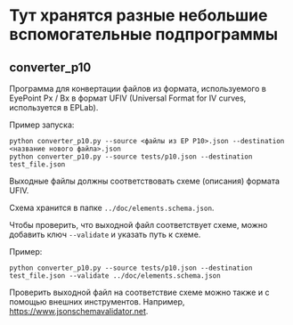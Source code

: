 # Тут хранятся разные небольшие вспомогательные подпрограммы

## converter_p10

Программа для конвертации файлов из формата, используемого в EyePoint Px / Bx в формат UFIV (Universal Format for IV curves, используется в EPLab).

Пример запуска:

```
python converter_p10.py --source <файлы из EP P10>.json --destination <название нового файла>.json
python converter_p10.py --source tests/p10.json --destination test_file.json
```

Выходные файлы должны соответствовать схеме (описания)  формата UFIV.

Схема хранится в папке `../doc/elements.schema.json`.

Чтобы проверить, что выходной файл соответствует схеме, можно добавить ключ `--validate` и указать путь к схеме.

Пример:

```
python converter_p10.py --source tests/p10.json --destination test_file.json --validate ../doc/elements.schema.json
```

Проверить выходной файл на соответствие схеме можно также и с помощью внешних инструментов. Например, https://www.jsonschemavalidator.net.

